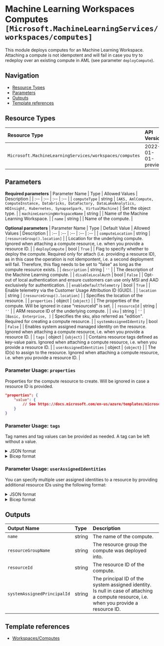 # Machine Learning Workspaces Computes `[Microsoft.MachineLearningServices/workspaces/computes]`

This module deploys computes for an Machine Learning Workspace.
Attaching a compute is not idempotent and will fail in case you try to redeploy over an existing compute in AML (see parameter `deployCompute`).

## Navigation

- [Resource Types](#Resource-Types)
- [Parameters](#Parameters)
- [Outputs](#Outputs)
- [Template references](#Template-references)

## Resource Types

| Resource Type | API Version |
| :-- | :-- |
| `Microsoft.MachineLearningServices/workspaces/computes` | 2022-01-01-preview |

## Parameters

**Required parameters**
| Parameter Name | Type | Allowed Values | Description |
| :-- | :-- | :-- | :-- |
| `computeType` | string | `[AKS, AmlCompute, ComputeInstance, Databricks, DataFactory, DataLakeAnalytics, HDInsight, Kubernetes, SynapseSpark, VirtualMachine]` | Set the object type. |
| `machineLearningWorkspaceName` | string |  | Name of the Machine Learning Workspace. |
| `name` | string |  | Name of the compute. |

**Optional parameters**
| Parameter Name | Type | Default Value | Allowed Values | Description |
| :-- | :-- | :-- | :-- | :-- |
| `computeLocation` | string | `[resourceGroup().location]` |  | Location for the underlying compute. Ignored when attaching a compute resource, i.e. when you provide a resource ID. |
| `deployCompute` | bool | `True` |  | Flag to specify whether to deploy the compute. Required only for attach (i.e. providing a resource ID), as in this case the operation is not idempontent, i.e. a second deployment will fail. Therefore, this flag needs to be set to "false" as long as the compute resource exists. |
| `description` | string | `''` |  | The description of the Machine Learning compute. |
| `disableLocalAuth` | bool | `False` |  | Opt-out of local authentication and ensure customers can use only MSI and AAD exclusively for authentication. |
| `enableDefaultTelemetry` | bool | `True` |  | Enable telemetry via the Customer Usage Attribution ID (GUID). |
| `location` | string | `[resourceGroup().location]` |  | Specifies the location of the resource. |
| `properties` | object | `{object}` |  | The properties of the compute. Will be ignored in case "resourceId" is set. |
| `resourceId` | string | `''` |  | ARM resource ID of the underlying compute. |
| `sku` | string | `''` | `[Basic, Enterprise, ]` | Specifies the sku, also referred as "edition". Required for creating a compute resource. |
| `systemAssignedIdentity` | bool | `False` |  | Enables system assigned managed identity on the resource. Ignored when attaching a compute resource, i.e. when you provide a resource ID. |
| `tags` | object | `{object}` |  | Contains resource tags defined as key-value pairs. Ignored when attaching a compute resource, i.e. when you provide a resource ID. |
| `userAssignedIdentities` | object | `{object}` |  | The ID(s) to assign to the resource. Ignored when attaching a compute resource, i.e. when you provide a resource ID. |


### Parameter Usage: `properties`

Properties for the compute resource to create.
Will be ignored in case a resource ID is provided.

```json
"properties": {
    "value": {
        // See https://docs.microsoft.com/en-us/azure/templates/microsoft.machinelearningservices/workspaces/computes?tabs=bicep#compute for the properties for the difference compute types
    }
}
```

### Parameter Usage: `tags`

Tag names and tag values can be provided as needed. A tag can be left without a value.

<details>

<summary>JSON format</summary>

```json
"tags": {
    "value": {
        "Environment": "Non-Prod",
        "Contact": "test.user@testcompany.com",
        "PurchaseOrder": "1234",
        "CostCenter": "7890",
        "ServiceName": "DeploymentValidation",
        "Role": "DeploymentValidation"
    }
}
```

</details>

<details>

<summary>Bicep format</summary>

```bicep
tags: {
    Environment: 'Non-Prod'
    Contact: 'test.user@testcompany.com'
    PurchaseOrder: '1234'
    CostCenter: '7890'
    ServiceName: 'DeploymentValidation'
    Role: 'DeploymentValidation'
}
```

</details>
<p>

### Parameter Usage: `userAssignedIdentities`

You can specify multiple user assigned identities to a resource by providing additional resource IDs using the following format:

<details>

<summary>JSON format</summary>

```json
"userAssignedIdentities": {
    "value": {
        "/subscriptions/12345678-1234-1234-1234-123456789012/resourcegroups/validation-rg/providers/Microsoft.ManagedIdentity/userAssignedIdentities/adp-sxx-az-msi-x-001": {},
        "/subscriptions/12345678-1234-1234-1234-123456789012/resourcegroups/validation-rg/providers/Microsoft.ManagedIdentity/userAssignedIdentities/adp-sxx-az-msi-x-002": {}
    }
}
```

</details>

<details>

<summary>Bicep format</summary>

```bicep
userAssignedIdentities: {
    '/subscriptions/12345678-1234-1234-1234-123456789012/resourcegroups/validation-rg/providers/Microsoft.ManagedIdentity/userAssignedIdentities/adp-sxx-az-msi-x-001': {}
    '/subscriptions/12345678-1234-1234-1234-123456789012/resourcegroups/validation-rg/providers/Microsoft.ManagedIdentity/userAssignedIdentities/adp-sxx-az-msi-x-002': {}
}
```

</details>
<p>

## Outputs

| Output Name | Type | Description |
| :-- | :-- | :-- |
| `name` | string | The name of the compute. |
| `resourceGroupName` | string | The resource group the compute was deployed into. |
| `resourceId` | string | The resource ID of the compute. |
| `systemAssignedPrincipalId` | string | The principal ID of the system assigned identity. Is null in case of attaching a compute resource, i.e. when you provide a resource ID. |


## Template references

- [Workspaces/Computes](https://docs.microsoft.com/en-us/azure/templates/Microsoft.MachineLearningServices/2022-01-01-preview/workspaces/computes)

